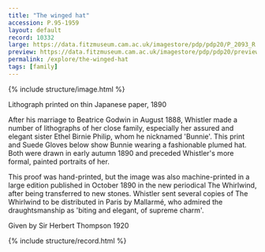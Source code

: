 ```yaml
---
title: "The winged hat"
accession: P.95-1959
layout: default
record: 10332
large: https://data.fitzmuseum.cam.ac.uk/imagestore/pdp/pdp20/P_2093_R.jpg
preview: https://data.fitzmuseum.cam.ac.uk/imagestore/pdp/pdp20/preview_P_2093_R.jpg
permalink: /explore/the-winged-hat
tags: [family]
---
```

{% include structure/image.html %}

Lithograph printed on thin Japanese paper, 1890

After his marriage to Beatrice Godwin in August 1888, Whistler made a number of lithographs of her close family, especially her assured and elegant sister Ethel Birnie Philip, whom he nicknamed 'Bunnie'. This print and Suede Gloves below show Bunnie wearing a fashionable plumed hat. Both were drawn in early autumn 1890 and preceded Whistler's more formal, painted portraits of her.

This proof was hand-printed, but the image was also machine-printed in a large edition published in October 1890 in the new periodical The Whirlwind, after being transferred to new stones. Whistler sent several copies of The Whirlwind to be distributed in Paris by Mallarmé, who admired the draughtsmanship as 'biting and elegant, of supreme charm'.

Given by Sir Herbert Thompson 1920

{% include structure/record.html %}
